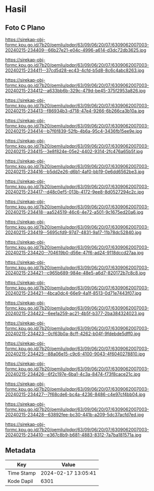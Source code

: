 # Hasil

## Foto C Plano

https://sirekap-obj-formc.kpu.go.id/7b20/pemilu/pdpr/63/09/06/20/07/6309062007003-20240215-234409--66b27e21-e04c-4996-a614-d3dc72db3625.jpg

https://sirekap-obj-formc.kpu.go.id/7b20/pemilu/pdpr/63/09/06/20/07/6309062007003-20240215-234411--37cd5d28-ec43-4cfd-b5d8-8c6c4abc8263.jpg

https://sirekap-obj-formc.kpu.go.id/7b20/pemilu/pdpr/63/09/06/20/07/6309062007003-20240215-234412--a633bb6b-329c-479d-be45-375f2953a826.jpg

https://sirekap-obj-formc.kpu.go.id/7b20/pemilu/pdpr/63/09/06/20/07/6309062007003-20240215-234413--f86934b3-d718-47e4-9266-6b266ca3b10a.jpg

https://sirekap-obj-formc.kpu.go.id/7b20/pemilu/pdpr/63/09/06/20/07/6309062007003-20240215-234414--b7f6f839-52fb-4b6a-95c4-3436fb15ee9e.jpg

https://sirekap-obj-formc.kpu.go.id/7b20/pemilu/pdpr/63/09/06/20/07/6309062007003-20240215-234415--3e8f824e-05e2-4402-9314-2fc476a65b5f.jpg

https://sirekap-obj-formc.kpu.go.id/7b20/pemilu/pdpr/63/09/06/20/07/6309062007003-20240215-234416--b5dd2e26-d6b1-4af0-bb19-0e6dd6562be3.jpg

https://sirekap-obj-formc.kpu.go.id/7b20/pemilu/pdpr/63/09/06/20/07/6309062007003-20240215-234417--d48c0ef5-013b-4172-9ee8-8d0527294c2c.jpg

https://sirekap-obj-formc.kpu.go.id/7b20/pemilu/pdpr/63/09/06/20/07/6309062007003-20240215-234418--aa524519-46c6-4e72-a501-9c1675ed20a6.jpg

https://sirekap-obj-formc.kpu.go.id/7b20/pemilu/pdpr/63/09/06/20/07/6309062007003-20240215-234419--5695cfd9-97d7-4831-9a17-11b78dc52840.jpg

https://sirekap-obj-formc.kpu.go.id/7b20/pemilu/pdpr/63/09/06/20/07/6309062007003-20240215-234420--704619b0-d56e-47f6-ad24-9118dccd27aa.jpg

https://sirekap-obj-formc.kpu.go.id/7b20/pemilu/pdpr/63/09/06/20/07/6309062007003-20240215-234421--c965b689-984e-48e5-a6d7-820172b7c8c8.jpg

https://sirekap-obj-formc.kpu.go.id/7b20/pemilu/pdpr/63/09/06/20/07/6309062007003-20240215-234421--4bca0dc4-66e9-4a1f-8513-0d71e7443f07.jpg

https://sirekap-obj-formc.kpu.go.id/7b20/pemilu/pdpr/63/09/06/20/07/6309062007003-20240215-234422--6ee1a259-ac21-4b5f-b377-2ba384324023.jpg

https://sirekap-obj-formc.kpu.go.id/7b20/pemilu/pdpr/63/09/06/20/07/6309062007003-20240215-234423--0cf63b0a-8cff-4262-b04f-9fdebde5dff0.jpg

https://sirekap-obj-formc.kpu.go.id/7b20/pemilu/pdpr/63/09/06/20/07/6309062007003-20240215-234425--88a06e15-c9c6-4100-9043-4f6040278810.jpg

https://sirekap-obj-formc.kpu.go.id/7b20/pemilu/pdpr/63/09/06/20/07/6309062007003-20240215-234426--6f2c197e-6ba1-4c3a-8474-f73f8cace21c.jpg

https://sirekap-obj-formc.kpu.go.id/7b20/pemilu/pdpr/63/09/06/20/07/6309062007003-20240215-234427--7f68cde6-bc4a-4236-8486-c4e97cf4bb04.jpg

https://sirekap-obj-formc.kpu.go.id/7b20/pemilu/pdpr/63/09/06/20/07/6309062007003-20240215-234428--63892fee-bc30-441b-a209-5dc37acfd7ed.jpg

https://sirekap-obj-formc.kpu.go.id/7b20/pemilu/pdpr/63/09/06/20/07/6309062007003-20240215-234410--e367c8b9-b681-4883-8312-7a7ba181571a.jpg


## Metadata

| Key        | Value               |
| ---------- | ------------------- |
| Time Stamp | 2024-02-17 13:05:41 |
| Kode Dapil | 6301                |



